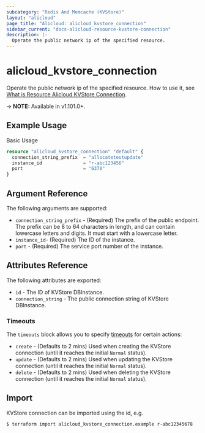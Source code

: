 ```yaml
---
subcategory: "Redis And Memcache (KVStore)"
layout: "alicloud"
page_title: "Alicloud: alicloud_kvstore_connection"
sidebar_current: "docs-alicloud-resource-kvstore-connection"
description: |-
  Operate the public network ip of the specified resource.
---
```


# alicloud\_kvstore\_connection

Operate the public network ip of the specified resource. How to use it, see [What is Resource Alicloud KVStore Connection](https://www.alibabacloud.com/help/doc-detail/125795.htm).

-> **NOTE:** Available in v1.101.0+.

## Example Usage

Basic Usage

```terraform
resource "alicloud_kvstore_connection" "default" {
  connection_string_prefix  = "allocatetestupdate"
  instance_id               = "r-abc123456"
  port                      = "6370"
}
```

## Argument Reference

The following arguments are supported:
* `connection_string_prefix` - (Required) The prefix of the public endpoint. The prefix can be 8 to 64 characters in length, and can contain lowercase letters and digits. It must start with a lowercase letter.
* `instance_id`- (Required) The ID of the instance.
* `port` - (Required) The service port number of the instance.

## Attributes Reference

The following attributes are exported:

* `id` - The ID of KVStore DBInstance.
* `connection_string` - The public connection string of KVStore DBInstance.

### Timeouts

The `timeouts` block allows you to specify [timeouts](https://www.terraform.io/docs/configuration-0-11/resources.html#timeouts) for certain actions:

* `create` - (Defaults to 2 mins) Used when creating the KVStore connection (until it reaches the initial `Normal` status). 
* `update` - (Defaults to 2 mins) Used when updating the KVStore connection (until it reaches the initial `Normal` status). 
* `delete` - (Defaults to 2 mins) Used when deleting the KVStore connection (until it reaches the initial `Normal` status). 

## Import

KVStore connection can be imported using the id, e.g.

```
$ terraform import alicloud_kvstore_connection.example r-abc12345678
```

